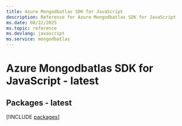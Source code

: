 ```yaml
---
title: Azure Mongodbatlas SDK for JavaScript
description: Reference for Azure Mongodbatlas SDK for JavaScript
ms.date: 08/22/2025
ms.topic: reference
ms.devlang: javascript
ms.service: mongodbatlas
---
```

# Azure Mongodbatlas SDK for JavaScript - latest
## Packages - latest
[!INCLUDE [packages](mongodbatlas-index.md)]